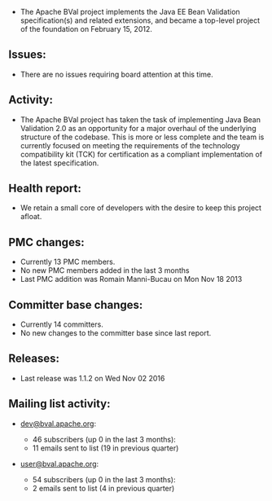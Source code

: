 

 - The Apache BVal project implements the Java EE Bean Validation
   specification(s) and related extensions, and became a top-level project of
   the foundation on February 15, 2012.

## Issues:

 - There are no issues requiring board attention at this time.

## Activity:

 - The Apache BVal project has taken the task of implementing Java Bean
   Validation 2.0 as an opportunity for a major overhaul of the underlying
   structure of the codebase. This is more or less complete and the team is
   currently focused on meeting the requirements of the technology
   compatibility kit (TCK) for certification as a compliant implementation
   of the latest specification.

## Health report:

 - We retain a small core of developers with the desire to keep this project
   afloat.

## PMC changes:

 - Currently 13 PMC members.
 - No new PMC members added in the last 3 months
 - Last PMC addition was Romain Manni-Bucau on Mon Nov 18 2013

## Committer base changes:

 - Currently 14 committers.
 - No new changes to the committer base since last report.

## Releases:

 - Last release was 1.1.2 on Wed Nov 02 2016

## Mailing list activity:

 - dev@bval.apache.org:
    - 46 subscribers (up 0 in the last 3 months):
    - 11 emails sent to list (19 in previous quarter)

 - user@bval.apache.org:
    - 54 subscribers (up 0 in the last 3 months):
    - 2 emails sent to list (4 in previous quarter)
